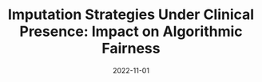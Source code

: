 ---
title: "Imputation Strategies Under Clinical Presence: Impact on Algorithmic Fairness"
collection: publications
excerpt: 'Biases have marked medical history, leading to unequal care affecting marginalised groups. The patterns of missingness in observational data often reflect these group discrepancies, but the algorithmic fairness implications of group-specific missingness are not well understood. Despite its potential impact, imputation is too often an overlooked preprocessing step. When explicitly considered, attention is placed on overall performance, ignoring how this preprocessing can reinforce group-specific inequities. Our work questions this choice by studying how imputation affects downstream algorithmic fairness. First, we provide a structured view of the relationship between clinical presence mechanisms and group-specific missingness patterns. Then, through simulations and real-world experiments, we demonstrate that the imputation choice influences marginalised group performance and that no imputation strategy consistently reduces disparities. Importantly, our results show that current practices may endanger health equity as similarly performing imputation strategies at the population level can affect marginalised groups differently. Finally, we propose recommendations for mitigating inequities that may stem from a neglected step of the machine learning pipeline.

Code available on [GitHub](https://github.com/Jeanselme/ClinicalPresenceFairness).'
date: 2022-11-01
venue: 'Machine Learning for Health (ML4H)'
paperurl: 'https://proceedings.mlr.press/v193/jeanselme22a/jeanselme22a.pdf'
citation: 'Jeanselme, V., De-Arteaga, M., Zhang, Z., Barrett, J., Tom, B, (2022, November). <b>Imputation Strategies Under Clinical Presence: Impact on Algorithmic Fairness</b>. In <i>Machine Learning for Health (pp. 12-34). PMLR</i>.'
---